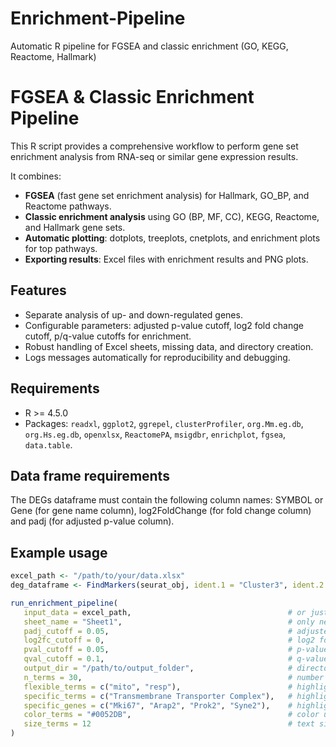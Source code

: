 # Enrichment-Pipeline
Automatic R pipeline for FGSEA and classic enrichment (GO, KEGG, Reactome, Hallmark)

# FGSEA & Classic Enrichment Pipeline

This R script provides a comprehensive workflow to perform gene set enrichment analysis from RNA-seq or similar gene expression results. 

It combines:

- **FGSEA** (fast gene set enrichment analysis) for Hallmark, GO_BP, and Reactome pathways.
- **Classic enrichment analysis** using GO (BP, MF, CC), KEGG, Reactome, and Hallmark gene sets.
- **Automatic plotting**: dotplots, treeplots, cnetplots, and enrichment plots for top pathways.
- **Exporting results**: Excel files with enrichment results and PNG plots.

## Features
- Separate analysis of up- and down-regulated genes.
- Configurable parameters: adjusted p-value cutoff, log2 fold change cutoff, p/q-value cutoffs for enrichment.
- Robust handling of Excel sheets, missing data, and directory creation.
- Logs messages automatically for reproducibility and debugging.

## Requirements
- R >= 4.5.0
- Packages: `readxl`, `ggplot2`, `ggrepel`, `clusterProfiler`, `org.Mm.eg.db`, `org.Hs.eg.db`, `openxlsx`, `ReactomePA`, `msigdbr`, `enrichplot`, `fgsea`, `data.table`.

## Data frame requirements
The DEGs dataframe must contain the following column names: SYMBOL or Gene (for gene name column), log2FoldChange (for fold change column) and padj (for adjusted p-value column).

## Example usage
```r
excel_path <- "/path/to/your/data.xlsx"
deg_dataframe <- FindMarkers(seurat_obj, ident.1 = "Cluster3", ident.2 = NULL)

run_enrichment_pipeline(
   input_data = excel_path,                                   # or just the deg_dataframe
   sheet_name = "Sheet1",                                     # only needed if input_data is an Excel file
   padj_cutoff = 0.05,                                        # adjusted p-value cutoff for DEGs
   log2fc_cutoff = 0,                                         # log2 fold-change threshold
   pval_cutoff = 0.05,                                        # p-value cutoff for enrichment
   qval_cutoff = 0.1,                                         # q-value cutoff for enrichment
   output_dir = "/path/to/output_folder",                     # directory where results will be saved
   n_terms = 30,                                              # number of top terms to display in plots
   flexible_terms = c("mito", "resp"),                        # highlight any term containing these substrings "mito" and "resp" are examples for mitochondria or respiratory terms
   specific_terms = c("Transmembrane Transporter Complex"),   # highlight exact term(s)
   specific_genes = c("Mki67", "Arap2", "Prok2", "Syne2"),    # highlight terms containing these genes
   color_terms = "#0052DB",                                   # color used to highlight terms in plots, default value is darkred
   size_terms = 12                                            # text size for highlighted terms
)
